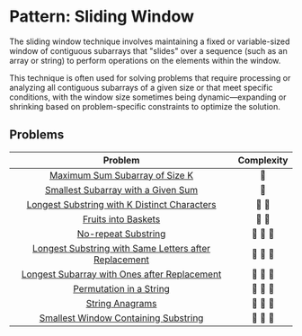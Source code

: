 # Pattern: Sliding Window

The sliding window technique involves maintaining a fixed or variable-sized window of contiguous subarrays that "slides" over a sequence (such as an array or string) to perform operations on the elements within the window.

This technique is often used for solving problems that require processing or analyzing all contiguous subarrays of a given size or that meet specific conditions, with the window size sometimes being dynamic—expanding or shrinking based on problem-specific constraints to optimize the solution.

## Problems

| Problem                                                                                                                | Complexity              |
| :--------------------------------------------------------------------------------------------------------------------: | :---------------------: |
| [Maximum Sum Subarray of Size K](./01-maximum-sum-subarray-of-size-k.md)                                               | :star2:                 |
| [Smallest Subarray with a Given Sum](./02-smallest-subarray-with-a-given-sum.md)                                       | :star2:                 |
| [Longest Substring with K Distinct Characters](./03-longest-substring-with-k-distinct-characters.md)                   | :star2: :star2:         |
| [Fruits into Baskets](./04-fruits-into-baskets.md)                                                                     | :star2: :star2:         |
| [No-repeat Substring](./05-no-repeat-substring.md)                                                                     | :star2: :star2: :star2: |
| [Longest Substring with Same Letters after Replacement](./06-longest-substring-with-same-letters-after-replacement.md) | :star2: :star2: :star2: |
| [Longest Subarray with Ones after Replacement](./07-longest-subarray-with-ones-after-replacement.md)                   | :star2: :star2: :star2: |
| [Permutation in a String](./08-permutation-in-a-string.md)                                                             | :star2: :star2: :star2: |
| [String Anagrams](./09-string-anagrams.md)                                                                             | :star2: :star2: :star2: |
| [Smallest Window Containing Substring](./10-smallest-window-containing-substring.md)                                   | :star2: :star2: :star2: |
